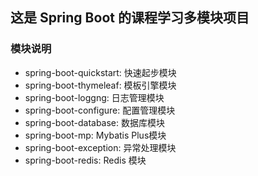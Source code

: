 ## 这是 Spring Boot 的课程学习多模块项目

### 模块说明

- spring-boot-quickstart: 快速起步模块
- spring-boot-thymeleaf: 模板引擎模块
- spring-boot-loggng: 日志管理模块
- spring-boot-configure: 配置管理模块
- spring-boot-database: 数据库模块
- spring-boot-mp: Mybatis Plus模块
- spring-boot-exception: 异常处理模块
- spring-boot-redis: Redis 模块